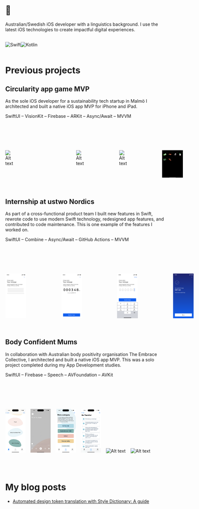 # 👋

Australian/Swedish iOS developer with a linguistics background. I use the latest iOS technologies to create impactful digital experiences.

<br/>

<div>
  <img align="left" alt="Swift" src="https://img.shields.io/badge/Swift-F05138.svg?style=for-the-badge&logo=Swift&logoColor=white"/>
  <img align="left" alt="Kotlin" src="https://img.shields.io/badge/Kotlin-7F52FF.svg?style=for-the-badge&logo=Kotlin&logoColor=white"/>
</div>

<br/>
<br/>

# Previous projects

## Circularity app game MVP 
As the sole iOS developer for a sustainability tech startup in Malmö I architected and built a native iOS app MVP for iPhone and iPad. 

SwiftUI – VisionKit – Firebase – ARKit – Async/Await – MVVM

<div style="margin-top:100px; display:flex; column-gap: 100px">
  <img style="margin-right: 100px;" width=13% src="images/Falling-toys-GG.gif" alt="Alt text" title="Optional title"/>
  <img style="margin-right: 12px;" width=13% src="images/GG-AR.gif" alt="Alt text" title="Optional title"/>
  <img style="margin-right: 12px;" width=13% src="images/GG-scan.gif" alt="Alt text" title="Optional title"/>
  <img width=13% src="images/IMG_0223.PNG" alt="Alt text" title="Optional title"/>
</div>

<br/>
<br/>

## Internship at ustwo Nordics
As part of a cross-functional product team I built new features in Swift, rewrote code to use modern Swift technology, redesigned app features, and contributed to code maintenance. This is one example of the features I worked on.

SwiftUI – Combine – Async/Await – GitHub Actions – MVVM

<div style="margin-top:100px; display:flex; column-gap: 100px">
  <img style="margin-right: 12px;" width=13% src="images/SkeletonScreen.png" alt="Alt text" title="Optional title"/>
  <img style="margin-right: 12px;" width=13% src="images/YourMileage.png" alt="Alt text" title="Optional title"/>
  <img style="margin-right: 12px;" width=13% src="images/MilageInput.png" alt="Alt text" title="Optional title"/>
  <img width=13% src="images/Success.png" alt="Alt text" title="Optional title"/>
</div>

<br/>
<br/>

## Body Confident Mums
In collaboration with Australian body positivity organisation The Embrace Collective, I architected and built a native iOS app MVP. This was a solo project completed during my App Development studies.

SwiftUI – Firebase – Speech – AVFoundation – AVKit

<div style="margin-top:100px; display:flex; column-gap: 100px">
  <im style="margin-right: 12px;"g width=13% src="images/ListenTab.png" alt="Alt text" title="Optional title"/>
  <img style="margin-right: 12px;" width=13% src="images/Listen10minRecordings.png" alt="Alt text" title="Optional title"/>
  <img style="margin-right: 12px;" width=13% src="images/ThankYouBody-iPhone14Pro.gif" alt="Alt text" title="Optional title"/>
  <img style="margin-right: 12px;" width=13% src="images/JournalTabCategories.png" alt="Alt text" title="Optional title"/>
  <img style="margin-right: 12px;" width=13% src="images/JournalPromptsBeThankful.png" alt="Alt text" title="Optional title"/>
  <img style="margin-right: 12px;" width=13% src="images/JournalingSpeechToText-iPhone14Pro.gif" alt="Alt text" title="Optional title"/>
  <img width=13% src="images/BeKindChatbot-iPhone14Pro.gif" alt="Alt text" title="Optional title"/>
</div>

<br/>
<br/>


<br/>

# My blog posts

<!-- BLOG-POST-LIST:START -->
- [Automated design token translation with Style Dictionary: A guide](https://medium.com/@joyager/automated-design-token-translation-with-style-dictionary-2a8a3eab7e7c?source=rss-97bdfb24eaa1------2)
<!-- BLOG-POST-LIST:END -->



